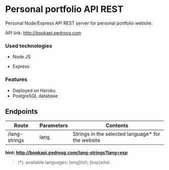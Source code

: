 # Personal portfolio API REST

Personal Node/Express API REST server for personal portfolio website.

API link: http://bookapi.pedrosg.com

### Used technologies

- Node JS

- Express

### Features

- Deployed on Heroku
- PostgreSQL database

## Endpoints

Route | Parameters | Contents
------|------------|------------
/lang-strings | lang | Strings in the selected language* for the website

__hint: http://bookapi.pedrosg.com/lang-strings?lang=esp__

> (*): available languages: [eng]lish, [esp]añol.
